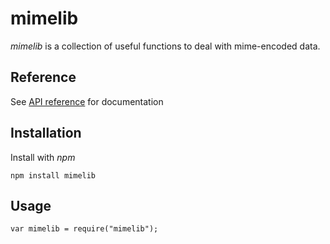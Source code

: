 # mimelib

*mimelib* is a collection of useful functions to deal with mime-encoded data.

## Reference

See [API reference](/andris9/mimelib/blob/master/doc.md) for documentation

## Installation

Install with *npm*

    npm install mimelib
    
## Usage

    var mimelib = require("mimelib");